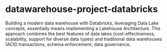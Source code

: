 # datawarehouse-project-databricks
Building a modern data warehouse with Databricks, leveraging Data Lake concepts, essentially means implementing a Lakehouse Architecture. This approach combines the best features of data lakes (cost-effectiveness, scalability, support for diverse data types) and traditional data warehouses (ACID transactions, schema enforcement, data governance,

